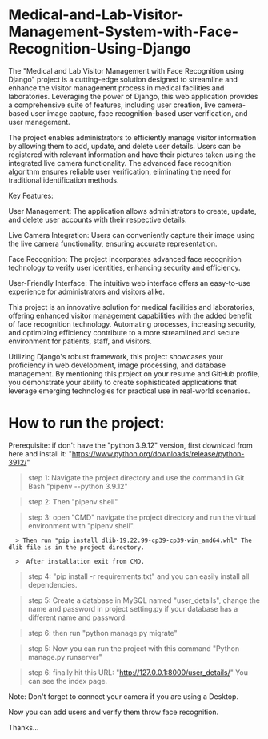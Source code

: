 # Medical-and-Lab-Visitor-Management-System-with-Face-Recognition-Using-Django
The "Medical and Lab Visitor Management with Face Recognition using Django" project is a cutting-edge solution designed to streamline and enhance the visitor management process in medical facilities and laboratories. Leveraging the power of Django, this web application provides a comprehensive suite of features, including user creation, live camera-based user image capture, face recognition-based user verification, and user management.

The project enables administrators to efficiently manage visitor information by allowing them to add, update, and delete user details. Users can be registered with relevant information and have their pictures taken using the integrated live camera functionality. The advanced face recognition algorithm ensures reliable user verification, eliminating the need for traditional identification methods.

Key Features:

User Management: The application allows administrators to create, update, and delete user accounts with their respective details.

Live Camera Integration: Users can conveniently capture their image using the live camera functionality, ensuring accurate representation.

Face Recognition: The project incorporates advanced face recognition technology to verify user identities, enhancing security and efficiency.

User-Friendly Interface: The intuitive web interface offers an easy-to-use experience for administrators and visitors alike.

This project is an innovative solution for medical facilities and laboratories, offering enhanced visitor management capabilities with the added benefit of face recognition technology. Automating processes, increasing security, and optimizing efficiency contribute to a more streamlined and secure environment for patients, staff, and visitors.

Utilizing Django's robust framework, this project showcases your proficiency in web development, image processing, and database management. By mentioning this project on your resume and GitHub profile, you demonstrate your ability to create sophisticated applications that leverage emerging technologies for practical use in real-world scenarios.


# How to run the project: 

Prerequisite: if don't have the "python 3.9.12" version, first download from here and install it: "https://www.python.org/downloads/release/python-3912/"

> step 1: Navigate the project directory and use the command in Git Bash "pipenv --python 3.9.12"

> step 2: Then "pipenv shell"

> step 3: open "CMD" navigate the project directory and run the virtual environment with "pipenv shell".

	  > Then run "pip install dlib-19.22.99-cp39-cp39-win_amd64.whl" The dlib file is in the project directory.

	  >  After installation exit from CMD.

> step 4: "pip install -r requirements.txt" and you can easily install all dependencies.

> step 5: Create a database in MySQL named "user_details", change the name and password in project setting.py if
	      your database has a different name and password.

> step 6: then run "python manage.py migrate"

> step 5: Now you can run the project with this command "Python manage.py runserver"

> step 6: finally hit this URL: "http://127.0.0.1:8000/user_details/" You can see the index page.  
	  

Note: Don't forget to connect your camera if you are using a Desktop. 

Now you can add users and verify them throw face recognition. 

Thanks...
